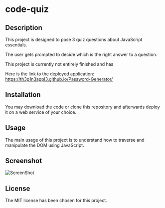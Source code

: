 # code-quiz

## Description

This project is designed to pose 3 quiz questions about JavaScript essentials.

The user gets prompted to decide which is the right answer to a question.

This project is currently not entirely finished and has 

Here is the link to the deployed application: https://th3p1n3appl3.github.io/Password-Generator/

## Installation

You may download the code or clone this repository and afterwards deploy it on a web service of your choice.

## Usage

The main usage of this project is to understand how to traverse and manipulate the DOM using JavaScript. 

## Screenshot

![ScreenShot](https://i.postimg.cc/15VKGLgk/chrome-Zj-Y17-XSHk-L.png)

## License

The MIT license has been chosen for this project.
